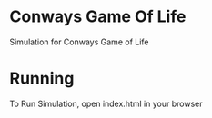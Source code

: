 # Conways Game Of Life

Simulation for Conways Game of Life

# Running

To Run Simulation, open index.html in your browser
